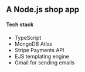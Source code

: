 ## A Node.js shop app

#### Tech stack

- TypeScript
- MongoDB Atlas
- Stripe Payments API
- EJS templating engine
- Gmail for sending emails
